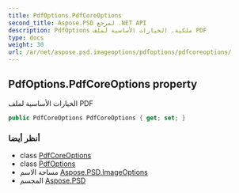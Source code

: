 ```yaml
---
title: PdfOptions.PdfCoreOptions
second_title: Aspose.PSD لمرجع .NET API
description: PdfOptions ملكية. الخيارات الأساسية لملف PDF
type: docs
weight: 30
url: /ar/net/aspose.psd.imageoptions/pdfoptions/pdfcoreoptions/
---
```

## PdfOptions.PdfCoreOptions property

الخيارات الأساسية لملف PDF

```csharp
public PdfCoreOptions PdfCoreOptions { get; set; }
```

### أنظر أيضا

* class [PdfCoreOptions](../../../aspose.psd.fileformats.pdf/pdfcoreoptions/)
* class [PdfOptions](../)
* مساحة الاسم [Aspose.PSD.ImageOptions](../../pdfoptions/)
* المجسم [Aspose.PSD](../../../)



